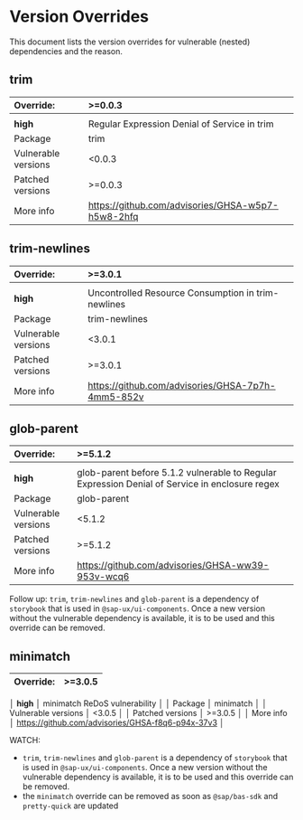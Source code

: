 # Version Overrides
This document lists the version overrides for vulnerable (nested) dependencies and the reason.

## trim
| Override:           | >=0.0.3 |
|:--------------------| :-------------|
|                     | |
| **high**        | Regular Expression Denial of Service in trim  |
| Package             | trim |
| Vulnerable versions | <0.0.3 |
| Patched versions    | >=0.0.3 |
| More info           | https://github.com/advisories/GHSA-w5p7-h5w8-2hfq  |

## trim-newlines
| Override:           | >=3.0.1 |
|:--------------------| :-------------|
|                     | |
| **high**        | Uncontrolled Resource Consumption in trim-newlines |
| Package             | trim-newlines |
| Vulnerable versions | <3.0.1 |
| Patched versions    | >=3.0.1 |
| More info           | https://github.com/advisories/GHSA-7p7h-4mm5-852v |

## glob-parent
| Override:           | >=5.1.2 |
|:--------------------| :-------------|
|                     | |
| **high**        | glob-parent before 5.1.2 vulnerable to Regular Expression Denial of Service in enclosure regex |
| Package             | glob-parent |
| Vulnerable versions | <5.1.2 |
| Patched versions    | >=5.1.2 |
| More info           | https://github.com/advisories/GHSA-ww39-953v-wcq6   |

Follow up: `trim`, `trim-newlines` and `glob-parent` is a dependency of `storybook` that is used in `@sap-ux/ui-components`. Once a new version without the vulnerable dependency is available, it is to be used and this override can be removed.


## minimatch
| Override:           | >=3.0.5 |
|:--------------------| :-------------|
│ **high**            │ minimatch ReDoS vulnerability                     │
│ Package             │ minimatch                                         │
│ Vulnerable versions │ <3.0.5                                            │
│ Patched versions    │ >=3.0.5                                           │
│ More info           │ https://github.com/advisories/GHSA-f8q6-p94x-37v3 │

WATCH: 
* `trim`, `trim-newlines` and `glob-parent` is a dependency of `storybook` that is used in `@sap-ux/ui-components`. Once a new version without the vulnerable dependency is available, it is to be used and this override can be removed.
* the `minimatch` override can be removed as soon as `@sap/bas-sdk` and `pretty-quick` are updated